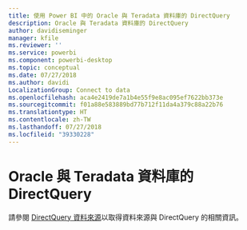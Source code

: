 ```yaml
---
title: 使用 Power BI 中的 Oracle 與 Teradata 資料庫的 DirectQuery
description: Oracle 與 Teradata 資料庫的 DirectQuery
author: davidiseminger
manager: kfile
ms.reviewer: ''
ms.service: powerbi
ms.component: powerbi-desktop
ms.topic: conceptual
ms.date: 07/27/2018
ms.author: davidi
LocalizationGroup: Connect to data
ms.openlocfilehash: aca4e2419de7a1b4e55f9e8ac095ef7622bb373e
ms.sourcegitcommit: f01a88e583889bd77b712f11da4a379c88a22b76
ms.translationtype: HT
ms.contentlocale: zh-TW
ms.lasthandoff: 07/27/2018
ms.locfileid: "39330228"
---
```

# <a name="directquery-for-oracle-and-teradata-databases"></a>Oracle 與 Teradata 資料庫的 DirectQuery
請參閱 [DirectQuery 資料來源](desktop-directquery-data-sources.md)以取得資料來源與 DirectQuery 的相關資訊。

